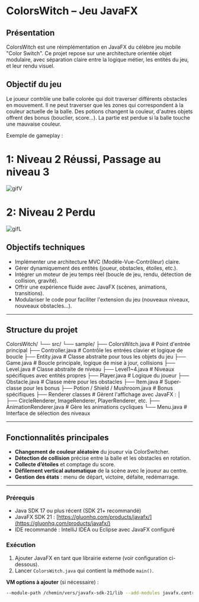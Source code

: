 
# ColorsWitch – Jeu JavaFX

## Présentation
ColorsWitch est une réimplémentation en JavaFX du célèbre jeu mobile "Color Switch". Ce projet repose sur une architecture orientée objet modulaire, 
avec séparation claire entre la logique métier, les entités du jeu, et leur rendu visuel.


## Objectif du jeu
Le joueur contrôle une balle colorée qui doit traverser différents obstacles en mouvement. 
Il ne peut traverser que les zones qui correspondent à la couleur actuelle de la balle. Des potions changent la couleur,
d'autres objets offrent des bonus (bouclier, score...). La partie est perdue si la balle touche une mauvaise couleur.


Exemple de gameplay : 
# 1: Niveau 2 Réussi, Passage au niveau 3
![gifV](https://github.com/user-attachments/assets/32f506e2-153d-4087-b855-602ea23f17f6)


# 2: Niveau 2 Perdu
![gifL](https://github.com/user-attachments/assets/9004532d-80f5-4ba0-b2bd-c148c5f2c711)



## Objectifs techniques

- Implémenter une architecture MVC (Modèle-Vue-Contrôleur) claire.
- Gérer dynamiquement des entités (joueur, obstacles, étoiles, etc.).
- Intégrer un moteur de jeu temps réel (boucle de jeu, rendu, détection de collision, gravité).
- Offrir une expérience fluide avec JavaFX (scènes, animations, transitions).
- Modulariser le code pour faciliter l'extension du jeu (nouveaux niveaux, nouveaux obstacles...).

---

## Structure du projet
ColorsWitch/
└── src/
    └── sample/
        ├── ColorsWitch.java         # Point d'entrée principal
        ├── Controller.java          # Contrôle les entrées clavier et logique de boucle
        ├── Entity.java              # Classe abstraite pour tous les objets du jeu
        ├── Game.java                # Boucle principale, logique de mise à jour, collisions
        ├── Level.java               # Classe abstraite de niveau
        ├── Level1~4.java            # Niveaux spécifiques avec entités propres
        ├── Player.java              # Logique du joueur
        ├── Obstacle.java           # Classe mère pour les obstacles
        ├── Item.java                # Super-classe pour les bonus
        ├── Potion / Shield / Mushroom.java # Bonus spécifiques
        ├── Renderer classes         # Gèrent l'affichage avec JavaFX :
        │     ├── CircleRenderer, ImageRenderer, PlayerRenderer, etc.
        ├── AnimationRenderer.java   # Gère les animations cycliques
        └── Menu.java                # Interface de sélection des niveaux

---

## Fonctionnalités principales

- **Changement de couleur aléatoire** du joueur via ColorSwitcher.
- **Détection de collision** précise entre la balle et les obstacles en rotation.
- **Collecte d’étoiles** et comptage du score.
- **Défilement vertical automatique** de la scène avec le joueur au centre.
- **Gestion des états** : menu de départ, victoire, défaite, redémarrage.

---



### Prérequis

- Java SDK 17 ou plus récent (SDK 21+ recommandé)
- JavaFX SDK 21 : [https://gluonhq.com/products/javafx/](https://gluonhq.com/products/javafx/)
- IDE recommandé : IntelliJ IDEA ou Eclipse avec JavaFX configuré

### Exécution

1. Ajouter JavaFX en tant que librairie externe (voir configuration ci-dessous).
2. Lancer `ColorsWitch.java` qui contient la méthode `main()`.

**VM options à ajouter** (si nécessaire) :

```bash
--module-path /chemin/vers/javafx-sdk-21/lib --add-modules javafx.controls,javafx.fxml
















